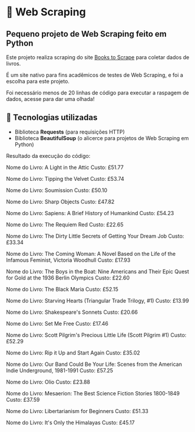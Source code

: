 # 🔧 Web Scraping

## Pequeno projeto de Web Scraping feito em Python

Este projeto realiza scraping do site [Books to Scrape](https://books.toscrape.com/) para coletar dados de livros.

É um site nativo para fins acadêmicos de testes de Web Scraping, e foi a escolha para este projeto.

Foi necessário menos de 20 linhas de código para executar a raspagem de dados, acesse para dar uma olhada! 

## 🤖 Tecnologias utilizadas

- Biblioteca **Requests** (para requisições HTTP)
- Biblioteca **BeautifulSoup** (o alicerce para projetos de Web Scraping em Python)

Resultado da execução do código: 

Nome do Livro: A Light in the Attic
Custo: £51.77

Nome do Livro: Tipping the Velvet
Custo: £53.74

Nome do Livro: Soumission
Custo: £50.10

Nome do Livro: Sharp Objects
Custo: £47.82

Nome do Livro: Sapiens: A Brief History of Humankind
Custo: £54.23

Nome do Livro: The Requiem Red
Custo: £22.65

Nome do Livro: The Dirty Little Secrets of Getting Your Dream Job
Custo: £33.34

Nome do Livro: The Coming Woman: A Novel Based on the Life of the Infamous Feminist, Victoria Woodhull
Custo: £17.93

Nome do Livro: The Boys in the Boat: Nine Americans and Their Epic Quest for Gold at the 1936 Berlin Olympics
Custo: £22.60

Nome do Livro: The Black Maria
Custo: £52.15

Nome do Livro: Starving Hearts (Triangular Trade Trilogy, #1)
Custo: £13.99

Nome do Livro: Shakespeare's Sonnets
Custo: £20.66

Nome do Livro: Set Me Free
Custo: £17.46

Nome do Livro: Scott Pilgrim's Precious Little Life (Scott Pilgrim #1)
Custo: £52.29

Nome do Livro: Rip it Up and Start Again
Custo: £35.02

Nome do Livro: Our Band Could Be Your Life: Scenes from the American Indie Underground, 1981-1991
Custo: £57.25

Nome do Livro: Olio
Custo: £23.88

Nome do Livro: Mesaerion: The Best Science Fiction Stories 1800-1849
Custo: £37.59

Nome do Livro: Libertarianism for Beginners
Custo: £51.33

Nome do Livro: It's Only the Himalayas
Custo: £45.17
